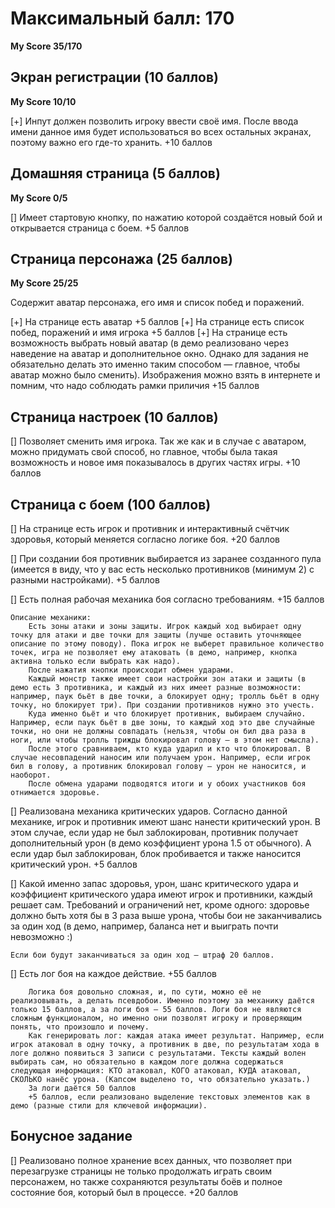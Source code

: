 # Максимальный балл: 170

**My Score 35/170**

## Экран регистрации (10 баллов)

**My Score 10/10**

[+] Инпут должен позволить игроку ввести своё имя. После ввода имени данное имя будет использоваться во всех остальных экранах, поэтому важно его где-то хранить. +10 баллов


## Домашняя страница (5 баллов)

**My Score 0/5**

[] Имеет стартовую кнопку, по нажатию которой создаётся новый бой и открывается страница с боем. +5 баллов

## Страница персонажа (25 баллов)

**My Score 25/25**

Содержит аватар персонажа, его имя и список побед и поражений.

[+] На странице есть аватар +5 баллов
[+] На странице есть список побед, поражений и имя игрока +5 баллов
[+] На странице есть возможность выбрать новый аватар (в демо реализовано через наведение на аватар и дополнительное окно. Однако для задания не обязательно делать это именно таким способом — главное, чтобы аватар можно было сменить). Изображения можно взять в интернете и помним, что надо соблюдать рамки приличия +15 баллов

## Страница настроек (10 баллов)

[] Позволяет сменить имя игрока. Так же как и в случае с аватаром, можно придумать свой способ, но главное, чтобы была такая возможность и новое имя показывалось в других частях игры. +10 баллов

## Страница с боем (100 баллов)

[] На странице есть игрок и противник и интерактивный счётчик здоровья, который меняется согласно логике боя. +20 баллов

[] При создании боя противник выбирается из заранее созданного пула (имеется в виду, что у вас есть несколько противников (минимум 2) с разными настройками). +5 баллов

[] Есть полная рабочая механика боя согласно требованиям. +15 баллов

    Описание механики:
        Есть зоны атаки и зоны защиты. Игрок каждый ход выбирает одну точку для атаки и две точки для защиты (лучше оставить уточняющее описание по этому поводу). Пока игрок не выберет правильное количество точек, игра не позволяет ему атаковать (в демо, например, кнопка активна только если выбрать как надо).
        После нажатия кнопки происходит обмен ударами.
        Каждый монстр также имеет свои настройки зон атаки и защиты (в демо есть 3 противника, и каждый из них имеет разные возможности: например, паук бьёт в две точки, а блокирует одну; тролль бьёт в одну точку, но блокирует три). При создании противников нужно это учесть.
        Куда именно бьёт и что блокирует противник, выбираем случайно. Например, если паук бьёт в две зоны, то каждый ход это две случайные точки, но они не должны совпадать (нельзя, чтобы он бил два раза в ноги, или чтобы тролль трижды блокировал голову — в этом нет смысла).
        После этого сравниваем, кто куда ударил и кто что блокировал. В случае несовпадений наносим или получаем урон. Например, если игрок бил в голову, а противник блокировал голову — урон не наносится, и наоборот.
        После обмена ударами подводятся итоги и у обоих участников боя отнимается здоровье.

[] Реализована механика критических ударов. Согласно данной механике, игрок и противник имеют шанс нанести критический урон. В этом случае, если удар не был заблокирован, противник получает дополнительный урон (в демо коэффициент урона 1.5 от обычного). А если удар был заблокирован, блок пробивается и также наносится критический урон. +5 баллов

[] Какой именно запас здоровья, урон, шанс критического удара и коэффициент критического удара имеют игрок и противники, каждый решает сам. Требований и ограничений нет, кроме одного: здоровье должно быть хотя бы в 3 раза выше урона, чтобы бои не заканчивались за один ход (в демо, например, баланса нет и выиграть почти невозможно :)

    Если бои будут заканчиваться за один ход — штраф 20 баллов.

[] Есть лог боя на каждое действие. +55 баллов

        Логика боя довольно сложная, и, по сути, можно её не реализовывать, а делать псевдобои. Именно поэтому за механику даётся только 15 баллов, а за логи боя — 55 баллов. Логи боя не являются сложным функционалом, но именно они позволят игроку и проверяющим понять, что произошло и почему.
        Как генерировать лог: каждая атака имеет результат. Например, если игрок атаковал в одну точку, а противник в две, по результатам хода в логе должно появиться 3 записи с результатами. Тексты каждый волен выбирать сам, но обязательно в каждом логе должна содержаться следующая информация: КТО атаковал, КОГО атаковал, КУДА атаковал, СКОЛЬКО нанёс урона. (Капсом выделено то, что обязательно указать.)
        За логи даётся 50 баллов
        +5 баллов, если реализовано выделение текстовых элементов как в демо (разные стили для ключевой информации).

## Бонусное задание

[] Реализовано полное хранение всех данных, что позволяет при перезагрузке страницы не только продолжать играть своим персонажем, но также сохраняются результаты боёв и полное состояние боя, который был в процессе. +20 баллов